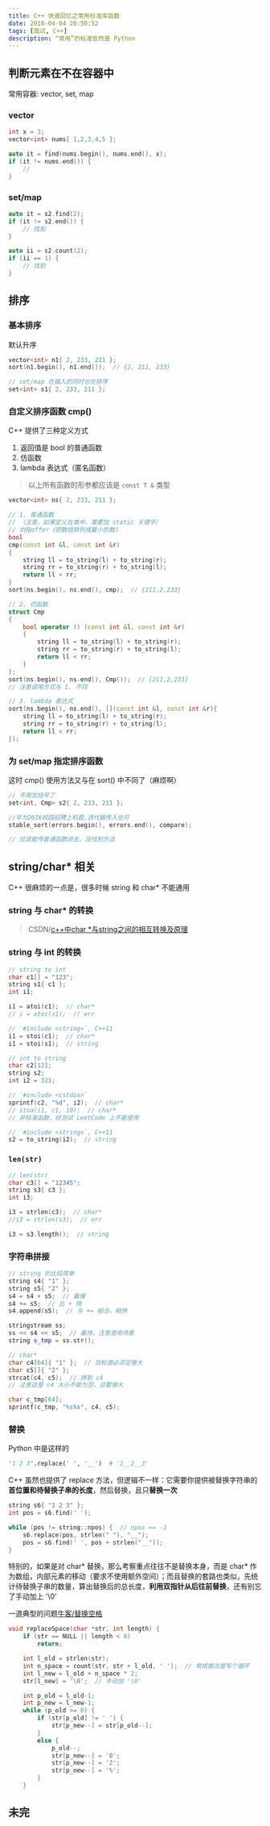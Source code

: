 ```yaml
---
title: C++ 快速回忆之常用标准库函数
date: 2018-04-04 20:50:52
tags: [面试, C++]
description: “常用”的标准依然是 Python
---
```


## 判断元素在不在容器中
常用容器: vector, set, map

### vector
```C++
int x = 3;
vector<int> nums{ 1,2,3,4,5 };

auto it = find(nums.begin(), nums.end(), x);
if (it != nums.end()) {
    //
}
```

### set/map
```C++
auto it = s2.find(2);
if (it != s2.end()) {
    // 找到
}

auto ii = s2.count(2);
if (ii == 1) {
    // 找到
}
```


## 排序

### 基本排序
默认升序
```C++
vector<int> n1{ 2, 233, 211 };
sort(n1.begin(), n1.end());  // {2, 211, 233}

// set/map 在插入的同时也在排序
set<int> s1{ 2, 233, 211 };
```

### 自定义排序函数 cmp()
C++ 提供了三种定义方式

1. 返回值是 bool 的普通函数
2. 仿函数
3. lambda 表达式（匿名函数）

> 以上所有函数的形参都应该是 `const T &` 类型

```C++
vector<int> ns{ 2, 233, 211 };

// 1. 普通函数
// （注意，如果定义在类中，需要加 static 关键字）
// 剑指offer《把数组排列成最小的数》
bool
cmp(const int &l, const int &r)
{
    string ll = to_string(l) + to_string(r);
    string rr = to_string(r) + to_string(l);
    return ll < rr;
}
sort(ns.begin(), ns.end(), cmp);  // {211,2,233}

// 2. 仿函数
struct Cmp
{
    bool operator () (const int &l, const int &r) 
    {
        string ll = to_string(l) + to_string(r);
        string rr = to_string(r) + to_string(l);
        return ll < rr;
    }
};
sort(ns.begin(), ns.end(), Cmp());  // {211,2,233}
// 注意调用方式与 1. 不同

// 3. lambda 表达式
sort(ns.begin(), ns.end(), [](const int &l, const int &r){
    string ll = to_string(l) + to_string(r);
    string rr = to_string(r) + to_string(l);
    return ll < rr;
});
```

### 为 set/map 指定排序函数
这时 cmp() 使用方法又与在 sort() 中不同了（麻烦啊）
```C++
// 不用加括号了
set<int, Cmp> s2{ 2, 233, 211 };

//华为2016校园招聘上机题,迭代器传入也可
stable_sort(errors.begin(), errors.end(), compare);

// 应该能传普通函数进去，没找到方法
```


## string/char* 相关
C++ 很麻烦的一点是，很多时候 string 和 char* 不能通用

### string 与 char* 的转换

> CSDN/[c++中char *与string之间的相互转换及原理](https://blog.csdn.net/wangqing_12345/article/details/51867247)

### string 与 int 的转换
```C++
// string to int
char c1[] = "123";
string s1{ c1 };
int i1;

i1 = atoi(c1);  // char*
// i = atoi(s1);  // err

// `#include <string>`, C++11
i1 = stoi(c1);  // char*
i1 = stoi(s1);  // string
```

```C++
// int to string
char c2[12];
string s2;
int i2 = 321;

// `#include <cstdio>`
sprintf(c2, "%d", i2);  // char*
// itoa(i1, c1, 10);  // char*
// 非标准函数，经测试 LeetCode 上不能使用

// `#include <string>`, C++11
s2 = to_string(i2);  // string
```

### `len(str)`
```C++
// len(str)
char c3[] = "12345";
string s3{ c3 };
int i3;

i3 = strlen(c3);  // char*
//i3 = strlen(s3);  // err

i3 = s3.length();  // string
```

### 字符串拼接
```C++
// string 的比较简单
string s4{ "1" };
string s5{ "2" };
s4 = s4 + s5;  // 最慢
s4 += s5;  // 比 + 快
s4.append(s5);  // 与 += 相当，稍快

stringstream ss;
ss << s4 << s5;  // 最快，注意使用场景
string s_tmp = ss.str();

// char*
char c4[64]{ "1" };  // 目标源必须足够大
char c5[]{ "2" };
strcat(c4, c5);  // 拼到 c4
// 注意这里 c4 大小不能为空，且要够大

char c_tmp[64];
sprintf(c_tmp, "%s%s", c4, c5);
```

### 替换
Python 中是这样的
```Python
"1 2 3".replace(' ', '__')  # '1__2__3'
```
C++ 虽然也提供了 replace 方法，但逻辑不一样：它需要你提供被替换字符串的**首位置和待替换子串的长度**，然后替换，且只**替换一次**
```C++
string s6{ "1 2 3" };
int pos = s6.find(' ');

while (pos != string::npos) {  // npos == -1
    s6.replace(pos, strlen(" "), "__");
    pos = s6.find(' ', pos + strlen("__"));
}
```
特别的，如果是对 char* 替换，那么考察重点往往不是替换本身，而是 char* 作为数组，内部元素的移动（要求不使用额外空间）；而且替换的套路也类似，先统计待替换子串的数量，算出替换后的总长度，**利用双指针从后往前替换**，还有别忘了手动加上 '\0'

一道典型的问题[牛客/替换空格](https://www.nowcoder.com/practice/4060ac7e3e404ad1a894ef3e17650423?tpId=13&tqId=11155&rp=1&ru=%2Fta%2Fcoding-interviews&qru=%2Fta%2Fcoding-interviews%2Fquestion-ranking&tPage=1)
```C++
void replaceSpace(char *str, int length) {
    if (str == NULL || length < 0)
        return;

    int l_old = strlen(str);
    int n_space = count(str, str + l_old, ' ');  // 常规做法是写个循环
    int l_new = l_old + n_space * 2;
    str[l_new] = '\0';  // 手动加 '\0'

    int p_old = l_old-1;
    int p_new = l_new-1;
    while (p_old >= 0) {
        if (str[p_old] != ' ') {
            str[p_new--] = str[p_old--];
        }
        else {
            p_old--;
            str[p_new--] = '0';
            str[p_new--] = '2';
            str[p_new--] = '%';
        }
    }
```


## 未完


